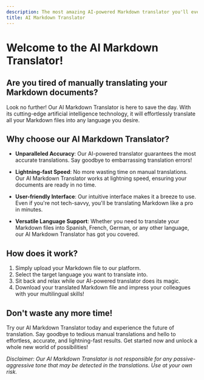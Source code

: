 ```yaml
---
description: The most amazing AI-powered Markdown translator you'll ever find
title: AI Markdown Translator
---
```


# Welcome to the AI Markdown Translator!

## Are you tired of manually translating your Markdown documents?

Look no further! Our AI Markdown Translator is here to save the day. With its cutting-edge artificial intelligence technology, it will effortlessly translate all your Markdown files into any language you desire.

## Why choose our AI Markdown Translator?

- **Unparalleled Accuracy**: Our AI-powered translator guarantees the most accurate translations. Say goodbye to embarrassing translation errors!

- **Lightning-fast Speed**: No more wasting time on manual translations. Our AI Markdown Translator works at lightning speed, ensuring your documents are ready in no time.

- **User-friendly Interface**: Our intuitive interface makes it a breeze to use. Even if you're not tech-savvy, you'll be translating Markdown like a pro in minutes.

- **Versatile Language Support**: Whether you need to translate your Markdown files into Spanish, French, German, or any other language, our AI Markdown Translator has got you covered.

## How does it work?

1. Simply upload your Markdown file to our platform.
2. Select the target language you want to translate into.
3. Sit back and relax while our AI-powered translator does its magic.
4. Download your translated Markdown file and impress your colleagues with your multilingual skills!

## Don't waste any more time!

Try our AI Markdown Translator today and experience the future of translation. Say goodbye to tedious manual translations and hello to effortless, accurate, and lightning-fast results. Get started now and unlock a whole new world of possibilities!

*Disclaimer: Our AI Markdown Translator is not responsible for any passive-aggressive tone that may be detected in the translations. Use at your own risk.*